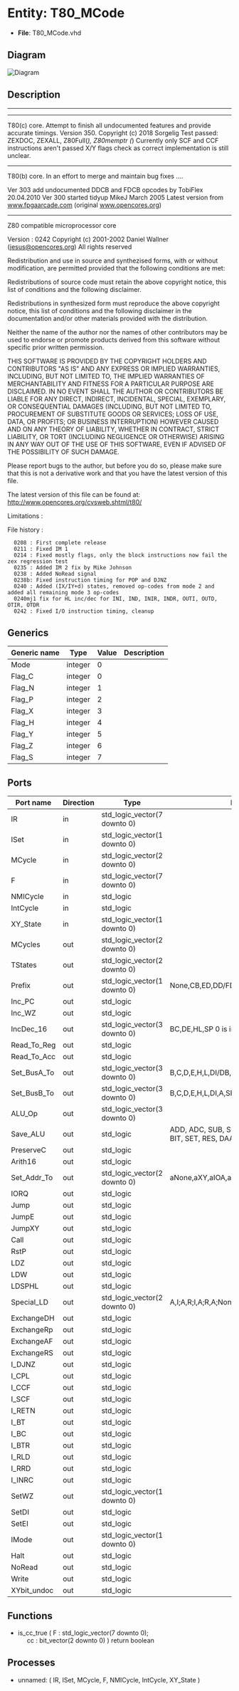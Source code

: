 # Entity: T80_MCode

- **File**: T80_MCode.vhd
## Diagram

![Diagram](T80_MCode.svg "Diagram")
## Description

------------------------------------------------------------------------------
 ****
 T80(c) core. Attempt to finish all undocumented features and provide
              accurate timings.
 Version 350.
 Copyright (c) 2018 Sorgelig
  Test passed: ZEXDOC, ZEXALL, Z80Full(*), Z80memptr
  (*) Currently only SCF and CCF instructions aren't passed X/Y flags check as
      correct implementation is still unclear.

 ****
 T80(b) core. In an effort to merge and maintain bug fixes ....

 Ver 303 add undocumented DDCB and FDCB opcodes by TobiFlex 20.04.2010
 Ver 300 started tidyup
 MikeJ March 2005
 Latest version from www.fpgaarcade.com (original www.opencores.org)

 ****
 Z80 compatible microprocessor core

 Version : 0242
 Copyright (c) 2001-2002 Daniel Wallner (jesus@opencores.org)
 All rights reserved

 Redistribution and use in source and synthezised forms, with or without
 modification, are permitted provided that the following conditions are met:

 Redistributions of source code must retain the above copyright notice,
 this list of conditions and the following disclaimer.

 Redistributions in synthesized form must reproduce the above copyright
 notice, this list of conditions and the following disclaimer in the
 documentation and/or other materials provided with the distribution.

 Neither the name of the author nor the names of other contributors may
 be used to endorse or promote products derived from this software without
 specific prior written permission.

 THIS SOFTWARE IS PROVIDED BY THE COPYRIGHT HOLDERS AND CONTRIBUTORS "AS IS"
 AND ANY EXPRESS OR IMPLIED WARRANTIES, INCLUDING, BUT NOT LIMITED TO,
 THE IMPLIED WARRANTIES OF MERCHANTABILITY AND FITNESS FOR A PARTICULAR
 PURPOSE ARE DISCLAIMED. IN NO EVENT SHALL THE AUTHOR OR CONTRIBUTORS BE
 LIABLE FOR ANY DIRECT, INDIRECT, INCIDENTAL, SPECIAL, EXEMPLARY, OR
 CONSEQUENTIAL DAMAGES (INCLUDING, BUT NOT LIMITED TO, PROCUREMENT OF
 SUBSTITUTE GOODS OR SERVICES; LOSS OF USE, DATA, OR PROFITS; OR BUSINESS
 INTERRUPTION) HOWEVER CAUSED AND ON ANY THEORY OF LIABILITY, WHETHER IN
 CONTRACT, STRICT LIABILITY, OR TORT (INCLUDING NEGLIGENCE OR OTHERWISE)
 ARISING IN ANY WAY OUT OF THE USE OF THIS SOFTWARE, EVEN IF ADVISED OF THE
 POSSIBILITY OF SUCH DAMAGE.

 Please report bugs to the author, but before you do so, please
 make sure that this is not a derivative work and that
 you have the latest version of this file.

 The latest version of this file can be found at:
      http://www.opencores.org/cvsweb.shtml/t80/

 Limitations :

 File history :

      0208 : First complete release
      0211 : Fixed IM 1
      0214 : Fixed mostly flags, only the block instructions now fail the zex regression test
      0235 : Added IM 2 fix by Mike Johnson
      0238 : Added NoRead signal
      0238b: Fixed instruction timing for POP and DJNZ
      0240 : Added (IX/IY+d) states, removed op-codes from mode 2 and added all remaining mode 3 op-codes
      0240mj1 fix for HL inc/dec for INI, IND, INIR, INDR, OUTI, OUTD, OTIR, OTDR
      0242 : Fixed I/O instruction timing, cleanup

## Generics

| Generic name | Type    | Value | Description |
| ------------ | ------- | ----- | ----------- |
| Mode         | integer | 0     |             |
| Flag_C       | integer | 0     |             |
| Flag_N       | integer | 1     |             |
| Flag_P       | integer | 2     |             |
| Flag_X       | integer | 3     |             |
| Flag_H       | integer | 4     |             |
| Flag_Y       | integer | 5     |             |
| Flag_Z       | integer | 6     |             |
| Flag_S       | integer | 7     |             |
## Ports

| Port name   | Direction | Type                         | Description                                                                   |
| ----------- | --------- | ---------------------------- | ----------------------------------------------------------------------------- |
| IR          | in        | std_logic_vector(7 downto 0) |                                                                               |
| ISet        | in        | std_logic_vector(1 downto 0) |                                                                               |
| MCycle      | in        | std_logic_vector(2 downto 0) |                                                                               |
| F           | in        | std_logic_vector(7 downto 0) |                                                                               |
| NMICycle    | in        | std_logic                    |                                                                               |
| IntCycle    | in        | std_logic                    |                                                                               |
| XY_State    | in        | std_logic_vector(1 downto 0) |                                                                               |
| MCycles     | out       | std_logic_vector(2 downto 0) |                                                                               |
| TStates     | out       | std_logic_vector(2 downto 0) |                                                                               |
| Prefix      | out       | std_logic_vector(1 downto 0) |  None,CB,ED,DD/FD                                                             |
| Inc_PC      | out       | std_logic                    |                                                                               |
| Inc_WZ      | out       | std_logic                    |                                                                               |
| IncDec_16   | out       | std_logic_vector(3 downto 0) |  BC,DE,HL,SP   0 is inc                                                       |
| Read_To_Reg | out       | std_logic                    |                                                                               |
| Read_To_Acc | out       | std_logic                    |                                                                               |
| Set_BusA_To | out       | std_logic_vector(3 downto 0) |  B,C,D,E,H,L,DI/DB,A,SP(L),SP(M),0,F                                          |
| Set_BusB_To | out       | std_logic_vector(3 downto 0) |  B,C,D,E,H,L,DI,A,SP(L),SP(M),1,F,PC(L),PC(M),0                               |
| ALU_Op      | out       | std_logic_vector(3 downto 0) |                                                                               |
| Save_ALU    | out       | std_logic                    | ADD, ADC, SUB, SBC, AND, XOR, OR, CP, ROT, BIT, SET, RES, DAA, RLD, RRD, None |
| PreserveC   | out       | std_logic                    |                                                                               |
| Arith16     | out       | std_logic                    |                                                                               |
| Set_Addr_To | out       | std_logic_vector(2 downto 0) |  aNone,aXY,aIOA,aSP,aBC,aDE,aZI                                               |
| IORQ        | out       | std_logic                    |                                                                               |
| Jump        | out       | std_logic                    |                                                                               |
| JumpE       | out       | std_logic                    |                                                                               |
| JumpXY      | out       | std_logic                    |                                                                               |
| Call        | out       | std_logic                    |                                                                               |
| RstP        | out       | std_logic                    |                                                                               |
| LDZ         | out       | std_logic                    |                                                                               |
| LDW         | out       | std_logic                    |                                                                               |
| LDSPHL      | out       | std_logic                    |                                                                               |
| Special_LD  | out       | std_logic_vector(2 downto 0) |  A,I;A,R;I,A;R,A;None                                                         |
| ExchangeDH  | out       | std_logic                    |                                                                               |
| ExchangeRp  | out       | std_logic                    |                                                                               |
| ExchangeAF  | out       | std_logic                    |                                                                               |
| ExchangeRS  | out       | std_logic                    |                                                                               |
| I_DJNZ      | out       | std_logic                    |                                                                               |
| I_CPL       | out       | std_logic                    |                                                                               |
| I_CCF       | out       | std_logic                    |                                                                               |
| I_SCF       | out       | std_logic                    |                                                                               |
| I_RETN      | out       | std_logic                    |                                                                               |
| I_BT        | out       | std_logic                    |                                                                               |
| I_BC        | out       | std_logic                    |                                                                               |
| I_BTR       | out       | std_logic                    |                                                                               |
| I_RLD       | out       | std_logic                    |                                                                               |
| I_RRD       | out       | std_logic                    |                                                                               |
| I_INRC      | out       | std_logic                    |                                                                               |
| SetWZ       | out       | std_logic_vector(1 downto 0) |                                                                               |
| SetDI       | out       | std_logic                    |                                                                               |
| SetEI       | out       | std_logic                    |                                                                               |
| IMode       | out       | std_logic_vector(1 downto 0) |                                                                               |
| Halt        | out       | std_logic                    |                                                                               |
| NoRead      | out       | std_logic                    |                                                                               |
| Write       | out       | std_logic                    |                                                                               |
| XYbit_undoc | out       | std_logic                    |                                                                               |
## Functions
- is_cc_true <font id="function_arguments">( F : std_logic_vector(7 downto 0);<br><span style="padding-left:20px"> cc : bit_vector(2 downto 0) ) </font> <font id="function_return">return boolean </font>
## Processes
- unnamed: ( IR, ISet, MCycle, F, NMICycle, IntCycle, XY_State )
